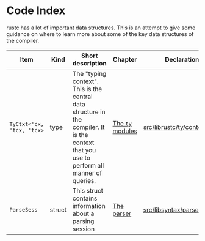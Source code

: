 # Code Index

rustc has a lot of important data structures. This is an attempt to give some
guidance on where to learn more about some of the key data structures of the
compiler.

Item            |  Kind    | Short description           | Chapter            | Declaration
----------------|----------|-----------------------------|--------------------|-------------------
`TyCtxt<'cx, 'tcx, 'tcx>` | type | The "typing context". This is the central data structure in the compiler. It is the context that you use to perform all manner of queries. | [The `ty` modules](ty.html) | [src/librustc/ty/context.rs](https://github.com/rust-lang/rust/blob/master/src/librustc/ty/context.rs)
`ParseSess` | struct | This struct contains information about a parsing session | [The parser](the-parser.html) | [src/libsyntax/parse/mod.rs](https://github.com/rust-lang/rust/blob/master/src/libsyntax/parse/mod.rs)
